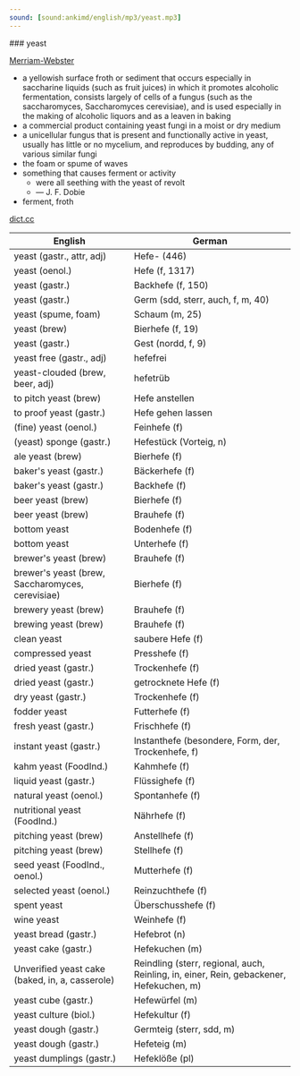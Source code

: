 ```yaml
---
sound: [sound:ankimd/english/mp3/yeast.mp3]
---
```


\### yeast

[Merriam-Webster](https://www.merriam-webster.com/dictionary/yeast)

- a yellowish surface froth or sediment that occurs especially in saccharine liquids (such as fruit juices) in which it promotes alcoholic fermentation, consists largely of cells of a fungus (such as the saccharomyces, Saccharomyces cerevisiae), and is used especially in the making of alcoholic liquors and as a leaven in baking
- a commercial product containing yeast fungi in a moist or dry medium
- a unicellular fungus that is present and functionally active in yeast, usually has little or no mycelium, and reproduces by budding, any of various similar fungi
- the foam or spume of waves
- something that causes ferment or activity
    - were all seething with the yeast of revolt
    - — J. F. Dobie
- ferment, froth

[dict.cc](https://www.dict.cc/yeast)

| English        | German       |
| -------------- | ------------ |
| yeast (gastr., attr, adj) | Hefe- (446) |
| yeast (oenol.) | Hefe (f, 1317) |
| yeast (gastr.) | Backhefe (f, 150) |
| yeast (gastr.) | Germ (sdd, sterr, auch, f, m, 40) |
| yeast (spume, foam) | Schaum (m, 25) |
| yeast (brew) | Bierhefe (f, 19) |
| yeast (gastr.) | Gest (nordd, f, 9) |
| yeast free (gastr., adj) | hefefrei |
| yeast-clouded (brew, beer, adj) | hefetrüb |
| to pitch yeast (brew) | Hefe anstellen |
| to proof yeast (gastr.) | Hefe gehen lassen |
| (fine) yeast (oenol.) | Feinhefe (f) |
| (yeast) sponge (gastr.) | Hefestück (Vorteig, n) |
| ale yeast (brew) | Bierhefe (f) |
| baker's yeast (gastr.) | Bäckerhefe (f) |
| baker's yeast (gastr.) | Backhefe (f) |
| beer yeast (brew) | Bierhefe (f) |
| beer yeast (brew) | Brauhefe (f) |
| bottom yeast | Bodenhefe (f) |
| bottom yeast | Unterhefe (f) |
| brewer's yeast (brew) | Brauhefe (f) |
| brewer's yeast (brew, Saccharomyces, cerevisiae) | Bierhefe (f) |
| brewery yeast (brew) | Brauhefe (f) |
| brewing yeast (brew) | Brauhefe (f) |
| clean yeast | saubere Hefe (f) |
| compressed yeast | Presshefe (f) |
| dried yeast (gastr.) | Trockenhefe (f) |
| dried yeast (gastr.) | getrocknete Hefe (f) |
| dry yeast (gastr.) | Trockenhefe (f) |
| fodder yeast | Futterhefe (f) |
| fresh yeast (gastr.) | Frischhefe (f) |
| instant yeast (gastr.) | Instanthefe (besondere, Form, der, Trockenhefe, f) |
| kahm yeast (FoodInd.) | Kahmhefe (f) |
| liquid yeast (gastr.) | Flüssighefe (f) |
| natural yeast (oenol.) | Spontanhefe (f) |
| nutritional yeast (FoodInd.) | Nährhefe (f) |
| pitching yeast (brew) | Anstellhefe (f) |
| pitching yeast (brew) | Stellhefe (f) |
| seed yeast (FoodInd., oenol.) | Mutterhefe (f) |
| selected yeast (oenol.) | Reinzuchthefe (f) |
| spent yeast | Überschusshefe (f) |
| wine yeast | Weinhefe (f) |
| yeast bread (gastr.) | Hefebrot (n) |
| yeast cake (gastr.) | Hefekuchen (m) |
| Unverified yeast cake (baked, in, a, casserole) | Reindling (sterr, regional, auch, Reinling, in, einer, Rein, gebackener, Hefekuchen, m) |
| yeast cube (gastr.) | Hefewürfel (m) |
| yeast culture (biol.) | Hefekultur (f) |
| yeast dough (gastr.) | Germteig (sterr, sdd, m) |
| yeast dough (gastr.) | Hefeteig (m) |
| yeast dumplings (gastr.) | Hefeklöße (pl) |
